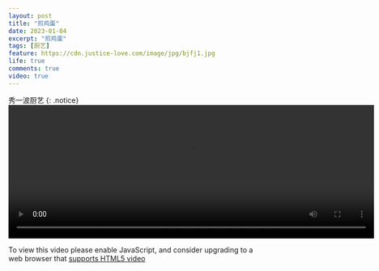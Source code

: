 ```yaml
---
layout: post
title: "煎鸡蛋"
date: 2023-01-04
excerpt: "煎鸡蛋"
tags: [厨艺]
feature: https://cdn.justice-love.com/image/jpg/bjfj1.jpg
life: true
comments: true
video: true
---
```

秀一波厨艺
{: .notice}
<video id="my-video" class="video-js vjs-16-9 clipboard" controls preload="auto" width="722" height="264" data-setup="{}">
    <source src="{{ site.staticUrl }}/mine/video/jianjidan.mp4" type='video/mp4'>
    <p class="vjs-no-js">
        To view this video please enable JavaScript, and consider upgrading to a web browser that
        <a href="http://videojs.com/html5-video-support/" target="_blank">supports HTML5 video</a>
    </p>
</video>